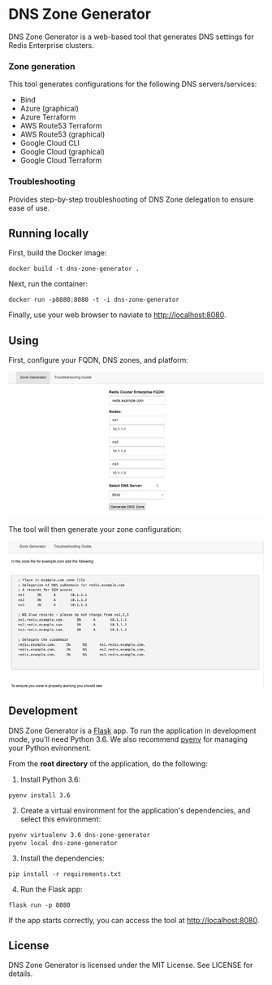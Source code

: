 # DNS Zone Generator

DNS Zone Generator is a web-based tool that generates DNS settings for Redis Enterprise clusters.

### Zone generation

This tool generates configurations for the following DNS servers/services:
- Bind
- Azure (graphical)
- Azure Terraform
- AWS Route53 Terraform
- AWS Route53 (graphical)
- Google Cloud CLI
- Google Cloud (graphical)
- Google Cloud Terraform

### Troubleshooting

Provides step-by-step troubleshooting of DNS Zone delegation to ensure ease of use.

## Running locally

First, build the Docker image:

```
docker build -t dns-zone-generator .
```

Next, run the container:

```
docker run -p8080:8080 -t -i dns-zone-generator
```

Finally, use your web browser to naviate to [http://localhost:8080](http://localhost:8080).

## Using

First, configure your FQDN, DNS zones, and platform:

![Zone configuration image](docs/zone-configuration.png)

The tool will then generate your zone configuration:

![Generated zone](docs/generated-zone.png)

## Development

DNS Zone Generator is a [Flask](https://flask.palletsprojects.com/en/2.2.x/) app. To run the application in development mode, you'll need Python 3.6. We also recommend [pyenv](https://github.com/pyenv/pyenv#getting-pyenv) for managing your Python evironment.

From the **root directory** of the application, do the following:

1. Install Python 3.6:

```
pyenv install 3.6
```

2. Create a virtual environment for the application's dependencies, and select this environment:

```
pyenv virtualenv 3.6 dns-zone-generator
pyenv local dns-zone-generator
```

3. Install the dependencies:

```
pip install -r requirements.txt
```

4. Run the Flask app:

```
flask run -p 8080
```

If the app starts correctly, you can access the tool at [http://localhost:8080](http://localhost:8080).

## License

DNS Zone Generator is licensed under the MIT License. See LICENSE for details.
